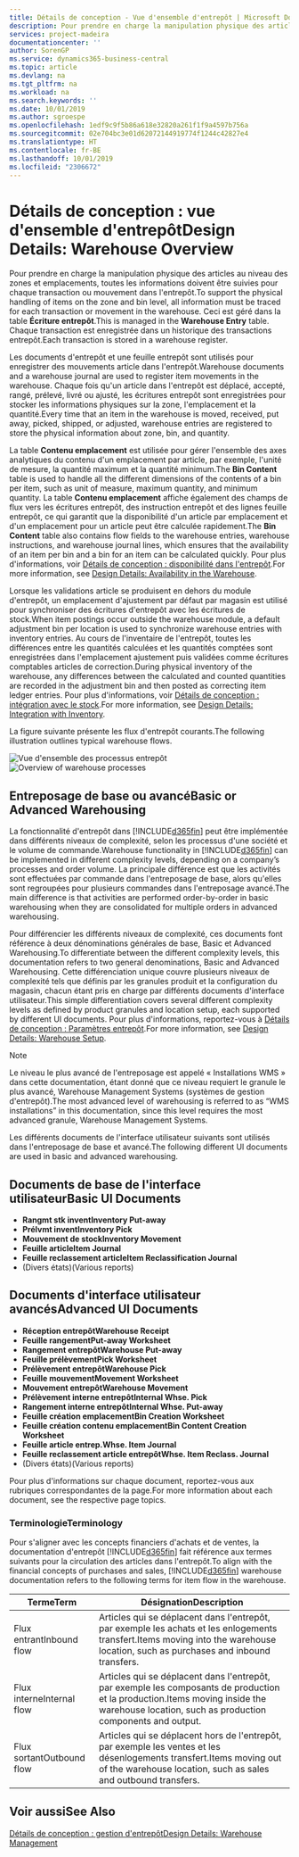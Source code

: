 ```yaml
---
title: Détails de conception - Vue d'ensemble d'entrepôt | Microsoft Docs
description: Pour prendre en charge la manipulation physique des articles au niveau des zones et emplacements, toutes les informations doivent être suivies pour chaque transaction ou mouvement dans l'entrepôt. Ceci est géré dans la table **Écriture entrepôt**. Chaque transaction est enregistrée dans un historique des transactions entrepôt.
services: project-madeira
documentationcenter: ''
author: SorenGP
ms.service: dynamics365-business-central
ms.topic: article
ms.devlang: na
ms.tgt_pltfrm: na
ms.workload: na
ms.search.keywords: ''
ms.date: 10/01/2019
ms.author: sgroespe
ms.openlocfilehash: 1edf9c9f5b86a618e32820a261f1f9a4597b756a
ms.sourcegitcommit: 02e704bc3e01d62072144919774f1244c42827e4
ms.translationtype: HT
ms.contentlocale: fr-BE
ms.lasthandoff: 10/01/2019
ms.locfileid: "2306672"
---
```

# <a name="design-details-warehouse-overview"></a><span data-ttu-id="2b36c-105">Détails de conception : vue d'ensemble d'entrepôt</span><span class="sxs-lookup"><span data-stu-id="2b36c-105">Design Details: Warehouse Overview</span></span>
<span data-ttu-id="2b36c-106">Pour prendre en charge la manipulation physique des articles au niveau des zones et emplacements, toutes les informations doivent être suivies pour chaque transaction ou mouvement dans l'entrepôt.</span><span class="sxs-lookup"><span data-stu-id="2b36c-106">To support the physical handling of items on the zone and bin level, all information must be traced for each transaction or movement in the warehouse.</span></span> <span data-ttu-id="2b36c-107">Ceci est géré dans la table **Écriture entrepôt**.</span><span class="sxs-lookup"><span data-stu-id="2b36c-107">This is managed in the **Warehouse Entry** table.</span></span> <span data-ttu-id="2b36c-108">Chaque transaction est enregistrée dans un historique des transactions entrepôt.</span><span class="sxs-lookup"><span data-stu-id="2b36c-108">Each transaction is stored in a warehouse register.</span></span>  

<span data-ttu-id="2b36c-109">Les documents d'entrepôt et une feuille entrepôt sont utilisés pour enregistrer des mouvements article dans l'entrepôt.</span><span class="sxs-lookup"><span data-stu-id="2b36c-109">Warehouse documents and a warehouse journal are used to register item movements in the warehouse.</span></span> <span data-ttu-id="2b36c-110">Chaque fois qu'un article dans l'entrepôt est déplacé, accepté, rangé, prélevé, livré ou ajusté, les écritures entrepôt sont enregistrées pour stocker les informations physiques sur la zone, l'emplacement et la quantité.</span><span class="sxs-lookup"><span data-stu-id="2b36c-110">Every time that an item in the warehouse is moved, received, put away, picked, shipped, or adjusted, warehouse entries are registered to store the physical information about zone, bin, and quantity.</span></span>

<span data-ttu-id="2b36c-111">La table **Contenu emplacement** est utilisée pour gérer l'ensemble des axes analytiques du contenu d'un emplacement par article, par exemple, l'unité de mesure, la quantité maximum et la quantité minimum.</span><span class="sxs-lookup"><span data-stu-id="2b36c-111">The **Bin Content** table is used to handle all the different dimensions of the contents of a bin per item, such as unit of measure, maximum quantity, and minimum quantity.</span></span> <span data-ttu-id="2b36c-112">La table **Contenu emplacement** affiche également des champs de flux vers les écritures entrepôt, des instruction entrepôt et des lignes feuille entrepôt, ce qui garantit que la disponibilité d'un article par emplacement et d'un emplacement pour un article peut être calculée rapidement.</span><span class="sxs-lookup"><span data-stu-id="2b36c-112">The **Bin Content** table also contains flow fields to the warehouse entries, warehouse instructions, and warehouse journal lines, which ensures that the availability of an item per bin and a bin for an item can be calculated quickly.</span></span> <span data-ttu-id="2b36c-113">Pour plus d'informations, voir [Détails de conception : disponibilité dans l'entrepôt](design-details-availability-in-the-warehouse.md).</span><span class="sxs-lookup"><span data-stu-id="2b36c-113">For more information, see [Design Details: Availability in the Warehouse](design-details-availability-in-the-warehouse.md).</span></span>  

<span data-ttu-id="2b36c-114">Lorsque les validations article se produisent en dehors du module d'entrepôt, un emplacement d'ajustement par défaut par magasin est utilisé pour synchroniser des écritures d'entrepôt avec les écritures de stock.</span><span class="sxs-lookup"><span data-stu-id="2b36c-114">When item postings occur outside the warehouse module, a default adjustment bin per location is used to synchronize warehouse entries with inventory entries.</span></span> <span data-ttu-id="2b36c-115">Au cours de l'inventaire de l'entrepôt, toutes les différences entre les quantités calculées et les quantités comptées sont enregistrées dans l'emplacement ajustement puis validées comme écritures comptables articles de correction.</span><span class="sxs-lookup"><span data-stu-id="2b36c-115">During physical inventory of the warehouse, any differences between the calculated and counted quantities are recorded in the adjustment bin and then posted as correcting item ledger entries.</span></span> <span data-ttu-id="2b36c-116">Pour plus d'informations, voir [Détails de conception : intégration avec le stock](design-details-integration-with-inventory.md).</span><span class="sxs-lookup"><span data-stu-id="2b36c-116">For more information, see [Design Details: Integration with Inventory](design-details-integration-with-inventory.md).</span></span>  

<span data-ttu-id="2b36c-117">La figure suivante présente les flux d'entrepôt courants.</span><span class="sxs-lookup"><span data-stu-id="2b36c-117">The following illustration outlines typical warehouse flows.</span></span>  

<span data-ttu-id="2b36c-118">![Vue d'ensemble des processus entrepôt](media/design_details_warehouse_management_overview.png "Vue d'ensemble des processus entrepôt")</span><span class="sxs-lookup"><span data-stu-id="2b36c-118">![Overview of warehouse processes](media/design_details_warehouse_management_overview.png "Overview of warehouse processes")</span></span>  

## <a name="basic-or-advanced-warehousing"></a><span data-ttu-id="2b36c-119">Entreposage de base ou avancé</span><span class="sxs-lookup"><span data-stu-id="2b36c-119">Basic or Advanced Warehousing</span></span>  
<span data-ttu-id="2b36c-120">La fonctionnalité d'entrepôt dans [!INCLUDE[d365fin](includes/d365fin_md.md)] peut être implémentée dans différents niveaux de complexité, selon les processus d'une société et le volume de commande.</span><span class="sxs-lookup"><span data-stu-id="2b36c-120">Warehouse functionality in [!INCLUDE[d365fin](includes/d365fin_md.md)] can be implemented in different complexity levels, depending on a company’s processes and order volume.</span></span> <span data-ttu-id="2b36c-121">La principale différence est que les activités sont effectuées par commande dans l'entreposage de base, alors qu'elles sont regroupées pour plusieurs commandes dans l'entreposage avancé.</span><span class="sxs-lookup"><span data-stu-id="2b36c-121">The main difference is that activities are performed order-by-order in basic warehousing when they are consolidated for multiple orders in advanced warehousing.</span></span>  

 <span data-ttu-id="2b36c-122">Pour différencier les différents niveaux de complexité, ces documents font référence à deux dénominations générales de base, Basic et Advanced Warehousing.</span><span class="sxs-lookup"><span data-stu-id="2b36c-122">To differentiate between the different complexity levels, this documentation refers to two general denominations, Basic and Advanced Warehousing.</span></span> <span data-ttu-id="2b36c-123">Cette différenciation unique couvre plusieurs niveaux de complexité tels que définis par les granules produit et la configuration du magasin, chacun étant pris en charge par différents documents d'interface utilisateur.</span><span class="sxs-lookup"><span data-stu-id="2b36c-123">This simple differentiation covers several different complexity levels as defined by product granules and location setup, each supported by different UI documents.</span></span> <span data-ttu-id="2b36c-124">Pour plus d'informations, reportez\-vous à [Détails de conception : Paramètres entrepôt](design-details-warehouse-setup.md).</span><span class="sxs-lookup"><span data-stu-id="2b36c-124">For more information, see [Design Details: Warehouse Setup](design-details-warehouse-setup.md).</span></span>  

> [!NOTE]  
>  <span data-ttu-id="2b36c-125">Le niveau le plus avancé de l'entreposage est appelé « Installations WMS » dans cette documentation, étant donné que ce niveau requiert le granule le plus avancé, Warehouse Management Systems (systèmes de gestion d'entrepôt).</span><span class="sxs-lookup"><span data-stu-id="2b36c-125">The most advanced level of warehousing is referred to as “WMS installations” in this documentation, since this level requires the most advanced granule, Warehouse Management Systems.</span></span>  

 <span data-ttu-id="2b36c-126">Les différents documents de l'interface utilisateur suivants sont utilisés dans l'entreposage de base et avancé.</span><span class="sxs-lookup"><span data-stu-id="2b36c-126">The following different UI documents are used in basic and advanced warehousing.</span></span>  

## <a name="basic-ui-documents"></a><span data-ttu-id="2b36c-127">Documents de base de l'interface utilisateur</span><span class="sxs-lookup"><span data-stu-id="2b36c-127">Basic UI Documents</span></span>  

-   <span data-ttu-id="2b36c-128">**Rangmt stk invent**</span><span class="sxs-lookup"><span data-stu-id="2b36c-128">**Inventory Put-away**</span></span>  
-   <span data-ttu-id="2b36c-129">**Prélvmt invent**</span><span class="sxs-lookup"><span data-stu-id="2b36c-129">**Inventory Pick**</span></span>  
-   <span data-ttu-id="2b36c-130">**Mouvement de stock**</span><span class="sxs-lookup"><span data-stu-id="2b36c-130">**Inventory Movement**</span></span>  
-   <span data-ttu-id="2b36c-131">**Feuille article**</span><span class="sxs-lookup"><span data-stu-id="2b36c-131">**Item Journal**</span></span>  
-   <span data-ttu-id="2b36c-132">**Feuille reclassement article**</span><span class="sxs-lookup"><span data-stu-id="2b36c-132">**Item Reclassification Journal**</span></span>  
-   <span data-ttu-id="2b36c-133">(Divers états)</span><span class="sxs-lookup"><span data-stu-id="2b36c-133">(Various reports)</span></span>  

## <a name="advanced-ui-documents"></a><span data-ttu-id="2b36c-134">Documents d'interface utilisateur avancés</span><span class="sxs-lookup"><span data-stu-id="2b36c-134">Advanced UI Documents</span></span>  

-   <span data-ttu-id="2b36c-135">**Réception entrepôt**</span><span class="sxs-lookup"><span data-stu-id="2b36c-135">**Warehouse Receipt**</span></span>  
-   <span data-ttu-id="2b36c-136">**Feuille rangement**</span><span class="sxs-lookup"><span data-stu-id="2b36c-136">**Put-away Worksheet**</span></span>  
-   <span data-ttu-id="2b36c-137">**Rangement entrepôt**</span><span class="sxs-lookup"><span data-stu-id="2b36c-137">**Warehouse Put-away**</span></span>  
-   <span data-ttu-id="2b36c-138">**Feuille prélèvement**</span><span class="sxs-lookup"><span data-stu-id="2b36c-138">**Pick Worksheet**</span></span>  
-   <span data-ttu-id="2b36c-139">**Prélèvement entrepôt**</span><span class="sxs-lookup"><span data-stu-id="2b36c-139">**Warehouse Pick**</span></span>  
-   <span data-ttu-id="2b36c-140">**Feuille mouvement**</span><span class="sxs-lookup"><span data-stu-id="2b36c-140">**Movement Worksheet**</span></span>  
-   <span data-ttu-id="2b36c-141">**Mouvement entrepôt**</span><span class="sxs-lookup"><span data-stu-id="2b36c-141">**Warehouse Movement**</span></span>  
-   <span data-ttu-id="2b36c-142">**Prélèvement interne entrepôt**</span><span class="sxs-lookup"><span data-stu-id="2b36c-142">**Internal Whse. Pick**</span></span>  
-   <span data-ttu-id="2b36c-143">**Rangement interne entrepôt**</span><span class="sxs-lookup"><span data-stu-id="2b36c-143">**Internal Whse. Put-away**</span></span>  
-   <span data-ttu-id="2b36c-144">**Feuille création emplacement**</span><span class="sxs-lookup"><span data-stu-id="2b36c-144">**Bin Creation Worksheet**</span></span>  
-   <span data-ttu-id="2b36c-145">**Feuille création contenu emplacement**</span><span class="sxs-lookup"><span data-stu-id="2b36c-145">**Bin Content Creation Worksheet**</span></span>  
-   <span data-ttu-id="2b36c-146">**Feuille article entrep.**</span><span class="sxs-lookup"><span data-stu-id="2b36c-146">**Whse. Item Journal**</span></span>  
-   <span data-ttu-id="2b36c-147">**Feuille reclassement article entrepôt**</span><span class="sxs-lookup"><span data-stu-id="2b36c-147">**Whse. Item Reclass. Journal**</span></span>  
-   <span data-ttu-id="2b36c-148">(Divers états)</span><span class="sxs-lookup"><span data-stu-id="2b36c-148">(Various reports)</span></span>  

<span data-ttu-id="2b36c-149">Pour plus d'informations sur chaque document, reportez-vous aux rubriques correspondantes de la page.</span><span class="sxs-lookup"><span data-stu-id="2b36c-149">For more information about each document, see the respective page topics.</span></span>  

### <a name="terminology"></a><span data-ttu-id="2b36c-150">Terminologie</span><span class="sxs-lookup"><span data-stu-id="2b36c-150">Terminology</span></span>  
<span data-ttu-id="2b36c-151">Pour s'aligner avec les concepts financiers d'achats et de ventes, la documentation d'entrepôt [!INCLUDE[d365fin](includes/d365fin_md.md)] fait référence aux termes suivants pour la circulation des articles dans l'entrepôt.</span><span class="sxs-lookup"><span data-stu-id="2b36c-151">To align with the financial concepts of purchases and sales, [!INCLUDE[d365fin](includes/d365fin_md.md)] warehouse documentation refers to the following terms for item flow in the warehouse.</span></span>  

|<span data-ttu-id="2b36c-152">Terme</span><span class="sxs-lookup"><span data-stu-id="2b36c-152">Term</span></span>|<span data-ttu-id="2b36c-153">Désignation</span><span class="sxs-lookup"><span data-stu-id="2b36c-153">Description</span></span>|  
|----------|---------------------------------------|  
|<span data-ttu-id="2b36c-154">Flux entrant</span><span class="sxs-lookup"><span data-stu-id="2b36c-154">Inbound flow</span></span>|<span data-ttu-id="2b36c-155">Articles qui se déplacent dans l'entrepôt, par exemple les achats et les enlogements transfert.</span><span class="sxs-lookup"><span data-stu-id="2b36c-155">Items moving into the warehouse location, such as purchases and inbound transfers.</span></span>|  
|<span data-ttu-id="2b36c-156">Flux interne</span><span class="sxs-lookup"><span data-stu-id="2b36c-156">Internal flow</span></span>|<span data-ttu-id="2b36c-157">Articles qui se déplacent dans l'entrepôt, par exemple les composants de production et la production.</span><span class="sxs-lookup"><span data-stu-id="2b36c-157">Items moving inside the warehouse location, such as production components and output.</span></span>|  
|<span data-ttu-id="2b36c-158">Flux sortant</span><span class="sxs-lookup"><span data-stu-id="2b36c-158">Outbound flow</span></span>|<span data-ttu-id="2b36c-159">Articles qui se déplacent hors de l'entrepôt, par exemple les ventes et les désenlogements transfert.</span><span class="sxs-lookup"><span data-stu-id="2b36c-159">Items moving out of the warehouse location, such as sales and outbound transfers.</span></span>|  

## <a name="see-also"></a><span data-ttu-id="2b36c-160">Voir aussi</span><span class="sxs-lookup"><span data-stu-id="2b36c-160">See Also</span></span>  
 [<span data-ttu-id="2b36c-161">Détails de conception : gestion d'entrepôt</span><span class="sxs-lookup"><span data-stu-id="2b36c-161">Design Details: Warehouse Management</span></span>](design-details-warehouse-management.md)
